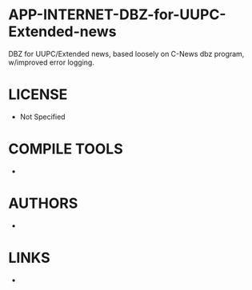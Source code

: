 APP-INTERNET-DBZ-for-UUPC-Extended-news
=======================================

DBZ for UUPC/Extended news, based loosely on C-News dbz program, w/improved error logging. 

LICENSE
===============
* Not Specified

COMPILE TOOLS
===============
* 

AUTHORS
===============
* 

LINKS
===============
* 

